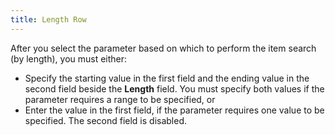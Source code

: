 ```yaml
---
title: Length Row
---
```



After you select the parameter based on which to perform the item search  (by length), you must either:

- Specify the starting  value in the first field and the ending value in the second field beside  the **Length** field. You must specify  both values if the parameter requires a range to be specified, or
- Enter the value  in the first field, if the parameter requires one value to be specified.  The second field is disabled.

